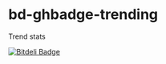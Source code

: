 bd-ghbadge-trending
===================

Trend stats

[![Bitdeli Badge](https://d2weczhvl823v0.cloudfront.net/tuulos/bd-ghbadge-trending/trend.png)](https://bitdeli.com/free "Bitdeli Badge")


